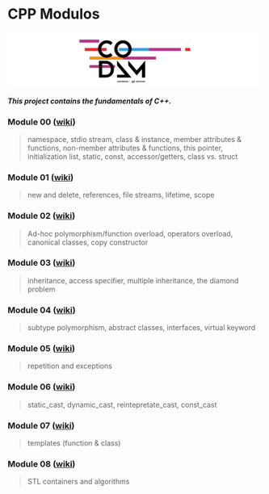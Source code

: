 # CPP Modulos  

[![Logo](https://github.com/qingqingqingli/readme_images/blob/master/codam_logo_1.png)](https://www.codam.nl/en/studying-at-codam)

***This project contains the fundamentals of C++.***

### Module 00 ([wiki](https://github.com/SwenneHacks/myCpp/blob/main/subjects/2021/en.subject%20(0).pdf)) 

> namespace, stdio stream, class & instance, member attributes & functions, non-member attributes & functions, this pointer, initialization list, static, const, accessor/getters, class vs. struct

### Module 01 ([wiki](https://github.com/SwenneHacks/myCpp/blob/main/subjects/2021/en.subject%20(1).pdf))

> new and delete, references, file streams, lifetime, scope

### Module 02 ([wiki](https://github.com/SwenneHacks/myCpp/blob/main/subjects/2021/en.subject%20(2).pdf))

> Ad-hoc polymorphism/function overload, operators overload, canonical classes, copy constructor

### Module 03 ([wiki](https://github.com/SwenneHacks/myCpp/blob/main/subjects/2021/en.subject%20(3).pdf))

> inheritance, access specifier, multiple inheritance, the diamond problem

### Module 04 ([wiki](https://github.com/SwenneHacks/myCpp/blob/main/subjects/2021/en.subject%20(4).pdf))

> subtype polymorphism, abstract classes, interfaces, virtual keyword

### Module 05 ([wiki](https://github.com/SwenneHacks/myCpp/blob/main/subjects/2021/en.subject%20(5).pdf))

> repetition and exceptions

### Module 06 ([wiki](https://github.com/SwenneHacks/myCpp/blob/main/subjects/2021/en.subject%20(6).pdf))

> static_cast, dynamic_cast, reintepretate_cast, const_cast

### Module 07 ([wiki](https://github.com/SwenneHacks/myCpp/blob/main/subjects/2021/en.subject%20(7).pdf))

> templates (function & class)

### Module 08 ([wiki](https://github.com/SwenneHacks/myCpp/blob/main/subjects/2021/en.subject%20(8).pdf))

> STL containers and algorithms

